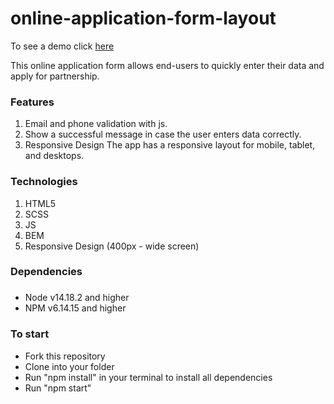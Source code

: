 # online-application-form-layout

To see a demo click [here](https://online-application-form-layout-95xq.vercel.app/)

This online application form allows end-users to quickly enter their data and apply for partnership.

### Features
1. Email and phone validation with js.
2. Show a successful message in case the user enters data correctly.
3. Responsive Design
The app has a responsive layout for mobile, tablet, and desktops.

### Technologies
1. HTML5
2. SCSS
3. JS
4. BEM
5. Responsive Design (400px - wide screen)
### Dependencies
###
- Node v14.18.2 and higher
- NPM v6.14.15 and higher
### To start
- Fork this repository
- Clone into your folder
- Run "npm install" in your terminal to install all dependencies
- Run "npm start"
